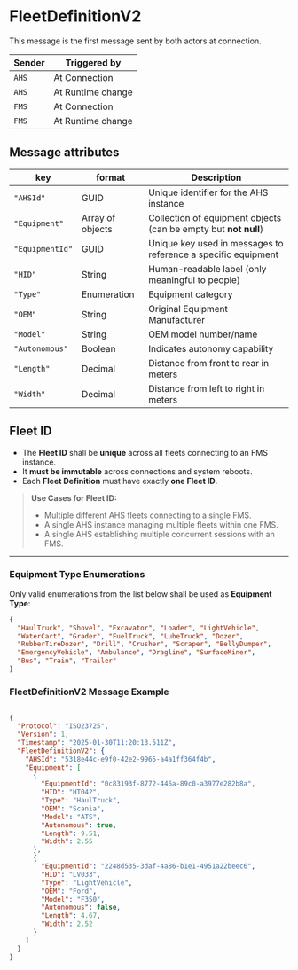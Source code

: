 # FleetDefinitionV2

This message is the first message sent by both actors at connection. 

|Sender| Triggered by | 
|---|---|
|`AHS` |  At Connection |
|`AHS` |  At Runtime change |
|`FMS` |  At Connection |
|`FMS` |  At Runtime change |



## Message attributes

| key             |  format            | Description                                                             
|-------------------|------------|----------------|
| `"AHSId"`         | GUID           | Unique identifier for the AHS instance                                  |
| `"Equipment"`      | Array of objects | Collection of equipment objects (can be empty but **not null**)         |
| `"EquipmentId"`     | GUID           | Unique key used in messages to reference a specific equipment           | 
|`"HID"`            | String         | Human-readable label (only meaningful to people)                        | 
|`"Type"`           | Enumeration    | Equipment category                                                      | 
| `"OEM"`          | String         | Original Equipment Manufacturer                                         | 
| `"Model"`       | String         | OEM model number/name                                                   | 
| `"Autonomous"`      | Boolean        | Indicates autonomy capability                                           | 
| `"Length"`            | Decimal        | Distance from front to rear in meters                                   | 
| `"Width"`            | Decimal        | Distance from left to right in meters                                   | 



## Fleet ID

- The **Fleet ID** shall be **unique** across all fleets connecting to an FMS instance.
- It **must be immutable** across connections and system reboots.
- Each **Fleet Definition** must have exactly **one Fleet ID**.

> **Use Cases for Fleet ID:**  
> - Multiple different AHS fleets connecting to a single FMS.  
> - A single AHS instance managing multiple fleets within one FMS.  
> - A single AHS establishing multiple concurrent sessions with an FMS.

---

### Equipment Type Enumerations

Only valid enumerations from the list below shall be used as **Equipment Type**:

```json
{
  "HaulTruck", "Shovel", "Excavator", "Loader", "LightVehicle", 
  "WaterCart", "Grader", "FuelTruck", "LubeTruck", "Dozer", 
  "RubberTireDozer", "Drill", "Crusher", "Scraper", "BellyDumper", 
  "EmergencyVehicle", "Ambulance", "Dragline", "SurfaceMiner", 
  "Bus", "Train", "Trailer"
}
```

### FleetDefinitionV2 Message Example
```json

{
  "Protocol": "ISO23725",
  "Version": 1,
  "Timestamp": "2025-01-30T11:20:13.511Z",
  "FleetDefinitionV2": {
    "AHSId": "5318e44c-e9f0-42e2-9965-a4a1ff364f4b",
    "Equipment": [
      {
        "EquipmentId": "0c83193f-8772-446a-89c0-a3977e282b8a",
        "HID": "HT042",
        "Type": "HaulTruck",
        "OEM": "Scania",
        "Model": "ATS",
        "Autonomous": true,
        "Length": 9.51,
        "Width": 2.55
      },
      {
        "EquipmentId": "2248d535-3daf-4a86-b1e1-4951a22beec6",
        "HID": "LV033",
        "Type": "LightVehicle",
        "OEM": "Ford",
        "Model": "F350",
        "Autonomous": false,
        "Length": 4.67,
        "Width": 2.52
      }
    ]
  }
}
```
